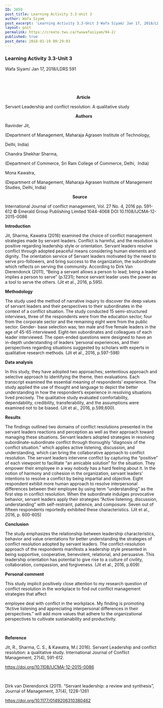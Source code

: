 ```yaml
---
ID: 2859
post_title: Learning Activity 3.3-Unit 3
author: Wafa Siyam
post_excerpt: 'Learning Activity 3.3-Unit 3 Wafa Siyam/ Jan 17, 2018/LDRS 591 &nbsp; &nbsp; &nbsp; &nbsp; &nbsp; &nbsp; &nbsp; &nbsp; &nbsp; &nbsp; &nbsp; &nbsp; &nbsp; &nbsp; &nbsp; &nbsp; &nbsp; &nbsp; &nbsp; &nbsp; &nbsp; &nbsp; &nbsp; &nbsp; &nbsp; &nbsp; &nbsp; &nbsp; &nbsp; &nbsp; &nbsp; &nbsp; &nbsp; &nbsp; &nbsp; &nbsp; &nbsp; &nbsp;Article Servant Leadership and conflict resolution: A qualitative &hellip; <p><a href="https://create.twu.ca/twuwafasiyam/94-2/">Continue reading<span> "Learning Activity 3.3-Unit 3"</span></a></p>'
layout: post
permalink: https://create.twu.ca/twuwafasiyam/94-2/
published: true
post_date: 2018-01-19 00:29:03
---
```

<h3><strong>Learning Activity 3.3-Unit 3</strong></h3>

Wafa Siyam/ Jan 17, 2018/LDRS 591

&nbsp;

&nbsp;

<strong>                                                                       Article </strong>

Servant Leadership and conflict resolution: A qualitative study

<strong>                                                                      Authors</strong>

Ravinder Jit,

(Department of Management, Maharaja Agrasen Institute of Technology,

Delhi, India)

Chandra Shekhar Sharma,

(Department of Commerce, Sri Ram College of Commerce, Delhi,  India)

Mona Kawatra,

(Department of Management, Maharaja Agrasen Institute of Management Studies, Delhi, India)

<strong>                                                                   Source</strong>

International Journal of conflict management, Vol. 27 No. 4, 2016 pp. 591-612 © Emerald Group Publishing Limited 1044-4068 DOI 10.1108/IJCMA-12-2015-0086

<strong>Introduction</strong>

Jit, Sharma, Kawatra (2016) examined the choice of conflict management strategies made by servant leaders. Conflict is harmful, and the resolution is positive regarding leadership style or orientation. Servant leaders resolve conflict through adopted peaceful means considering human elements and dignity. The orientation service of Servant leaders motivated by the need to serve pro-followers, and bring success to the organization, the subordinate which reflects on serving the community. According to Dirk Van Dierendonck (2011), “Being a servant allows a person to lead; being a leader implies a person to serve” (p.1231); hence servant leader uses the power as a tool to serve the others. (Jit et al., 2016, p.595).

<strong>Methodology </strong>

The study used the method of narrative inquiry to discover the deep values of servant leaders and their perspectives to their subordinates in the context of a conflict situation. The study conducted 15 semi-structured interviews, three of the respondents were from the education sector, four from the corporate sector and the remaining eight were from the public sector. Gender- base selection was; ten male and five female leaders in the age of 45-65 interviewed. Eight-ten subordinates and colleagues of each leader interviewed. The open-ended questions were designed to have an in-depth understanding of leaders ‘personal experiences, and their perspectives regarding situations suggested by scholars with experts in qualitative research methods. (Jit et al., 2016, p.597-598)

<strong>Data analysis</strong>

In this study, they have adopted two approaches; sententious approach and selective approach to identifying the theme, then evaluations. Each transcript examined the essential meaning of respondents’ experience. The study applied the use of thought and language to depict the better understanding in how the respondent’s experience in resolving situations lived precisely. The qualitative study evaluated comfortability, dependability, credibility, transferability, and the assumptions were examined not to be biased. (Jit et al., 2016, p.599,600).

<strong>Results</strong>

The findings outlined two domains of conflict resolutions presented in the servant leaders reactions and perception as well as their approach toward managing these situations. Servant leaders adopted strategies in resolving subordinate-subordinate conflict through thoroughly “diagnosis of the conflict situation.” which applies active listening, discussion, and understanding, which can bring the collaborative approach to conflict resolution. The servant leaders intervene conflict by capturing the “positive” of each viewpoint to facilitate “an amicable solution” for the situation. They empower their employee in a way nobody has a hard feeling about it. In the notion of harmony and cohesion in the organization, servant leaders’ intentions to resolve a conflict by being impartial and objective. Eight respondent exhibit more human approach to resolve interpersonal differences between their employee by using term “understanding” as the first step in conflict resolution. When the subordinate indulges provocative behavior, servant leaders apply their strategies “Active listening, discussion, understanding” with self-restraint, patience, and composure. Seven out of fifteen respondents reportedly exhibited these characteristics. (Jit et al., 2016, p. 600-605)

<strong>Conclusion </strong>

The study emphasizes the relationship between leadership characteristics, behavior and value orientations for better understanding the strategies of conflict resolution adopted by servant leaders. The conflict-resolution approach of the respondents manifests a leadership style presented in being supportive, cooperative, benevolent, relational, and persuasive. This leadership orientation has potential to give rise to a culture of civility, collaboration, compassion, and forgiveness. (Jit et al., 2016, p.609)

<strong>Personal comment</strong>

This study implicit positively close attention to my research question of conflict resolution in the workplace to find out conflict management strategies that affect

employee deal with conflict in the workplace. My finding is promoting “Active listening and appreciating interpersonal differences in their perspectives.” will add more values that adhere to the organizational perspectives to cultivate sustainability and productivity.

&nbsp;

<strong>Reference</strong>

Jit, R., Sharma, C. S., &amp; Kawatra, M.( 2016). Servant Leadership and conflict resolution: a qualitative study. International Journal of Conflict Management, 27(4), 591-612.

<a href="https://doi.org/10.1108/IJCMA-12-2015-0086">https://doi.org/10.1108/IJCMA-12-2015-0086</a>

&nbsp;

Dirk van Dierendonck (2011). “Servant leadership: a review and synthesis”, Journal of Management, 37(4), 1228-1261

https://doi.org/10.1177/0149206310380462

&nbsp;